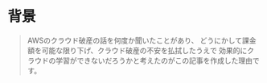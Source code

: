 # 背景
> AWSのクラウド破産の話を何度か聞いたことがあり、
> どうにかして課金額を可能な限り下げ、クラウド破産の不安を払拭したうえで
> 効果的にクラウドの学習ができないだろうかと考えたのがこの記事を作成した理由です。
